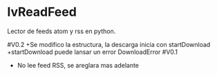 # lvReadFeed
Lector de feeds atom y rss en python.

#V0.2
+Se modifico la estructura, la descarga inicia con startDownload
  +startDownload puede lansar un error DownloadError
#V0.1 
- No lee feed RSS, se areglara mas adelante

